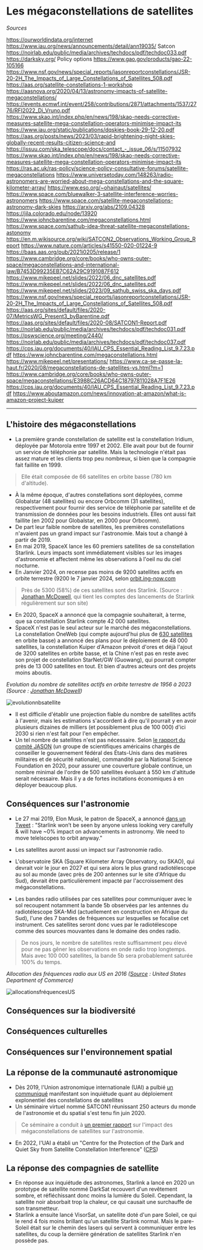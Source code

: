 # Les mégaconstellations de satellites

*Sources*

https://ourworldindata.org/internet
https://www.iau.org/news/announcements/detail/ann19035/
Satcon
https://noirlab.edu/public/media/archives/techdocs/pdf/techdoc033.pdf
https://darksky.org/
Policy options https://www.gao.gov/products/gao-22-105166
https://www.nsf.gov/news/special_reports/jasonreportconstellations/JSR-20-2H_The_Impacts_of_Large_Constellations_of_Satellites_508.pdf
https://aas.org/satellite-constellations-1-workshop
https://aasnova.org/2020/04/13/astronomy-impacts-of-satellite-megaconstellations/
https://events.ecmwf.int/event/258/contributions/2871/attachments/1537/2776/RFI2022_Di_Vruno.pdf
https://www.skao.int/index.php/en/news/198/skao-needs-corrective-measures-satellite-mega-constellation-operators-minimise-impact-its
https://www.iau.org/static/publications/dqskies-book-29-12-20.pdf
https://aas.org/posts/news/2023/03/rapid-brightening-night-skies-globally-recent-results-citizen-science-and
https://issuu.com/ska_telescope/docs/contact_-_issue_06/s/11507932
https://www.skao.int/index.php/en/news/198/skao-needs-corrective-measures-satellite-mega-constellation-operators-minimise-impact-its
https://ras.ac.uk/ras-policy/science-policy-consultative-forums/satellite-megaconstellations
https://www.universetoday.com/148263/radio-astronomers-are-worried-about-mega-constellations-and-the-square-kilometer-array/
https://www.eso.org/~ohainaut/satellites/
https://www.space.com/bluewalker-3-satellite-interference-worries-astronomers
https://www.space.com/satellite-megaconstellations-astronomy-dark-skies
https://arxiv.org/abs/2109.04328
https://jila.colorado.edu/node/13920
https://www.johncbarentine.com/megaconstellations.html
https://www.space.com/sathub-idea-threat-satellite-megaconstellations-astonomy
https://en.m.wikisource.org/wiki/SATCON2_Observations_Working_Group_Report
https://www.nature.com/articles/s41550-020-01224-9
https://baas.aas.org/pub/2021i0205/release/1
https://www.cambridge.org/core/books/who-owns-outer-space/megaconstellations-and-international-law/B7453D99235EB7C62A29C9191087F612
https://www.mikepeel.net/slides/2022/06_dnc_satellites.pdf
https://www.mikepeel.net/slides/2022/06_dnc_satellites.pdf
https://www.mikepeel.net/slides/2023/09_sathub_swiss_ska_days.pdf
https://www.nsf.gov/news/special_reports/jasonreportconstellations/JSR-20-2H_The_Impacts_of_Large_Constellations_of_Satellites_508.pdf
https://aas.org/sites/default/files/2020-07/MetricsWG_Present3_byBarentine.pdf
https://aas.org/sites/default/files/2020-08/SATCON1-Report.pdf
https://noirlab.edu/public/media/archives/techdocs/pdf/techdoc031.pdf
https://pswscience.org/meeting/2440/
https://noirlab.edu/public/media/archives/techdocs/pdf/techdoc037.pdf
https://cps.iau.org/documents/40/IAU_CPS_Essential_Reading_List_9.7.23.pdf
https://www.johncbarentine.com/megaconstellations.html
https://www.mikepeel.net/presentations/
https://www.ca-se-passe-la-haut.fr/2020/08/megaconstellations-de-satellites-vs.html?m=1
https://www.cambridge.org/core/books/who-owns-outer-space/megaconstellations/E3988C26ACD64C18797811028A7F1E26
https://cps.iau.org/documents/40/IAU_CPS_Essential_Reading_List_9.7.23.pdf
https://www.aboutamazon.com/news/innovation-at-amazon/what-is-amazon-project-kuiper

---

## L'histoire des mégaconstellations

- La première grande constellation de satellite est la constellation Iridium, déployée par Motorola entre 1997 et 2002. Elle avait pour but de fournir un service de téléphonie par satellite. Mais la technologie n'était pas assez mature et les clients trop peu nombreux, si bien que la compagnie fait faillite en 1999. 
> Elle était composée de 66 satellites en orbite basse (780 km d'altitude).
- À la même époque, d'autres constellations sont déployées, comme Globalstar (48 satellites) ou encore Orbcomm (31 satellites), respectivement pour fournir des service de téléphonie par satellite et de transmission de données pour les besoins industriels. Elles ont aussi fait faillite (en 2002 pour Globalstar, en 2000 pour Orbcomm).
- De part leur faible nombre de satellites, les premières constellations n'avaient pas un grand impact sur l'astronomie. Mais tout a changé à partir de 2019.
- En mai 2019, SpaceX lance les 60 premiers satellites de sa constellation Starlink. Leurs impacts sont immédiatement visibles sur les images d'astronomie et affectent même les observations à l'oeil nu du ciel nocturne.
- En Janvier 2024, on recense pas moins de 9200 satellites actifs en orbite terrestre (9200 le 7 janvier 2024, selon [orbit.ing-now.com](https://orbit.ing-now.com/) 
> Près de 5300 (58%) de ces satellites sont des Starlink. (Source : [Jonathan McDowell](https://planet4589.org/space/con/star/stats.html), qui tient les comptes des lancements de Starlink régulièrement sur son site)
- En 2020, SpaceX a annoncé que la compagnie souhaiterait, à terme, que sa constellation Starlink compte 42 000 satellites. 
- SpaceX n'est pas le seul acteur sur le marché des mégaconstellations. La constellation OneWeb (qui compte aujourd'hui plus de [630 satellites](https://planet4589.org/space/con/ow/stats.html) en orbite basse) a annoncé des plans pour le déploiement de 48 000 satellites, la constellation Kuiper d'Amazon prévoit d'ores et déjà l'ajout de 3200 satellites en orbite basse, et la Chine n'est pas en reste avec son projet de constellation StarNet/GW (Guowang), qui pourrait compter près de 13 000 satellites en tout. Et bien d'autres acteurs ont des projets moins aboutis.

*Evolution du nombre de satellites actifs en orbite terrestre de 1956 à 2023 (Source : [Jonathan McDowell](https://planet4589.org/space/stats/active.html))*

![evolutionnbsatellite](https://planet4589.org/space/stats/figs/active.jpg)

- Il est difficile d'établir une projection fiable du nombre de satellites actifs à l'avenir, mais les estimations s'accordent à dire qu'il pourrait y en avoir plusieurs dizaines de milliers (et possiblement plus de 100 000) d'ici 2030 si rien n'est fait pour l'en empêcher.
- Un tel nombre de satellites n'est pas nécessaire. Selon [le rapport du comité JASON](https://www.nsf.gov/news/special_reports/jasonreportconstellations/) (un groupe de scientifiques américains chargés de conseiller le gouvernement fédéral des États-Unis dans des matières militaires et de sécurité nationale), commandité par la National Science Foundation en 2020, pour assurer une couverture globale continue, un nombre minimal de l'ordre de 500 satellites évoluant à 550 km d'altitude serait nécessaire. Mais il y a de fortes incitations économiques à en déployer beaucoup plus.

## Conséquences sur l'astronomie

- Le 27 mai 2019, Elon Musk, le patron de SpaceX, a annoncé [dans un Tweet](https://twitter.com/elonmusk/status/1132897322457636864?lang=fr) : "Starlink won’t be seen by anyone unless looking very carefully & will have ~0% impact on advancements in astronomy. We need to move telelscopes to orbit anyway."

- Les satellites auront aussi un impact sur l'astronomie radio.
- L'observatoire SKA (Square Kilometer Array Observatory, ou SKAO), qui devrait voir le jour en 2027 et qui sera alors le plus grand radiotélescope au sol au monde (avec près de 200 antennes sur le site d'Afrique du Sud), devrait être particulièrement impacté par l'accroissement des mégaconstellations.
- Les bandes radio utilisées par ces satellites pour communiquer avec le sol recoupent notamment la bande 5b observées par les antennes du radiotélescope SKA-Mid (actuellement en construction en Afrique du Sud), l'une des 7 bandes de fréquences sur lesquelles se focalise cet instrument. Ces satellites seront donc vues par le radiotélescope comme des sources mouvantes dans le domaine des ondes radio.
> De nos jours, le nombre de satellites reste suffisamment peu élevé pour ne pas gêner les observations en onde radio trop longtemps. Mais avec 100 000 satellites, la bande 5b sera probablement saturée 100% du temps.

*Allocation des fréquences radio aux US en 2016 ([Source](https://en.wikipedia.org/wiki/File:United_States_Frequency_Allocations_Chart_2016_-_The_Radio_Spectrum.pdf) : United States Department of Commerce)*

![allocationsfréquencesUS](https://upload.wikimedia.org/wikipedia/commons/thumb/c/c7/United_States_Frequency_Allocations_Chart_2016_-_The_Radio_Spectrum.pdf/page1-1280px-United_States_Frequency_Allocations_Chart_2016_-_The_Radio_Spectrum.pdf.jpg)

## Conséquences sur la biodiversité

## Conséquences culturelles

## Conséquences sur l'environnement spatial

## La réponse de la communauté astronomique

- Dès 2019, l'Union astronomique internationale (UAI) a pulbié [un communiqué](https://www.iau.org/news/announcements/detail/ann19035/) manifestant son inquiétude quant au déploiement explonentiel des constellations de satellites
- Un séminaire virtuel nommé SATCON1 réunissant 250 acteurs du monde de l'astronomie et du spatial s'est tenu fin juin 2020.
> Ce séminaire a conduit à [un premier rapport](https://aas.org/sites/default/files/2020-08/SATCON1-Report.pdf) sur l'impact des mégaconstellations de satellites sur l'astronomie.
- En 2022, l'UAI a établi un "Centre for the Protection of the Dark and Quiet Sky from Satellite Constellation Interference" ([CPS](https://cps.iau.org/))

## La réponse des compagnies de satellite

- En réponse aux inquiétude des astronomes, Starlink a lancé en 2020 un prototype de satellite nommé DarkSat recouvert d'un revêtement sombre, et réfléchissant donc moins la lumière du Soleil. Cependant, la satellite noir absorbait trop la chaleur, ce qui causait une surchauffe de son transmetteur.
- Starlink a ensuite lancé VisorSat, un satellite doté d'un pare Soleil, ce qui le rend 4 fois moins brillant qu'un satellite Starlink normal. Mais le pare-Soleil était sur le chemin des lasers qui servent à communiquer entre les satellites, du coup la dernière génération de satellites Starlink n'en possède pas.

